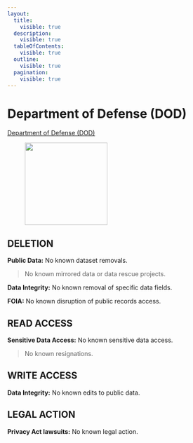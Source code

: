 ```yaml
---
layout:
  title:
    visible: true
  description:
    visible: true
  tableOfContents:
    visible: true
  outline:
    visible: true
  pagination:
    visible: true
---
```


# Department of Defense (DOD)

[Department of Defense (DOD)](https://www.section508.gov/manage/section-508-assessment/2024/appendix-c-entity-summary/?id=DOD)

<div align="left"><figure><img src="https://www.defense.gov/portals/1/Page-Assets/branding-guide/seals/DoD-Seal.png" alt="" width="188"><figcaption></figcaption></figure></div>

## DELETION

**Public Data:** No known dataset removals.&#x20;

> No known mirrored data or data rescue projects.

**Data Integrity:** No known removal of specific data fields.&#x20;

**FOIA:** No known disruption of public records access.&#x20;

## READ ACCESS

**Sensitive Data Access:** No known sensitive data access.&#x20;

> No known resignations.

## WRITE ACCESS

**Data Integrity:** No known edits to public data.&#x20;

## LEGAL ACTION

**Privacy Act lawsuits:** No known legal action.&#x20;
